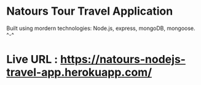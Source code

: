 # Natours Tour Travel Application

Built using mordern technologies: Node.js, express, mongoDB, mongoose. ^-^

# Live URL : https://natours-nodejs-travel-app.herokuapp.com/
